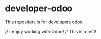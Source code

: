 # developer-odoo
This repository is for developers odoo


// I enjoy working with Odoo!
// This is a test! 
